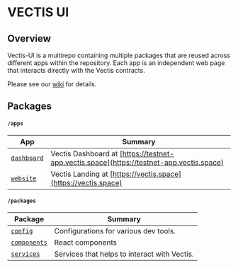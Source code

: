 # VECTIS UI

## Overview

Vectis-UI is a multirepo containing multiple packages that are reused across different apps within the repository. Each app is an independent web page that interacts directly with the Vectis contracts.

Please see our [wiki] for details.

## Packages

#### `/apps`

| App                   | Summary                                                          |
| --------------------- | ---------------------------------------------------------------- |
| [`dashboard`](./apps/dashboard) | Vectis Dashboard at [https://testnet-app.vectis.space](https://testnet-app.vectis.space) |
| [`website`](./apps/website) | Vectis Landing at [https://vectis.space](https://vectis.space) |

#### `/packages`

| Package                             | Summary                                                                                               |
| ----------------------------------- | ----------------------------------------------------------------------------------------------------- |
| [`config`](./packages/config)       | Configurations for various dev tools.                                                                 |                |
| [`components`](./packages/components) | React components|                                                                      |
| [`services`](./packages/services)         | Services that helps to interact with Vectis.                                                               |


[wiki]: https://github.com/nymlab/vectis/wiki